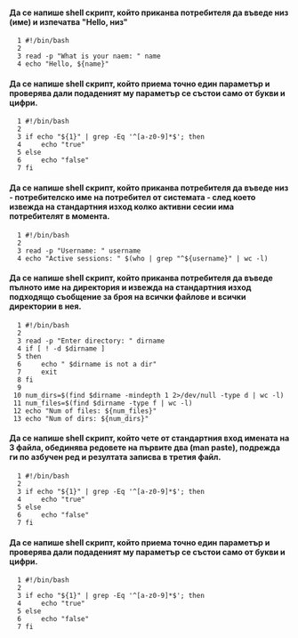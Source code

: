 #### Да се напише shell скрипт, който приканва потребителя да въведе низ (име) и изпечатва "Hello, низ"
```shell
  1 #!/bin/bash
  2
  3 read -p "What is your naem: " name
  4 echo "Hello, ${name}"
```

#### Да се напише shell скрипт, който приема точно един параметър и проверява дали подаденият му параметър се състои само от букви и цифри.
```shell
  1 #!/bin/bash
  2
  3 if echo "${1}" | grep -Eq '^[a-z0-9]*$'; then
  4     echo "true"
  5 else
  6     echo "false"
  7 fi
```

#### Да се напише shell скрипт, който приканва потребителя да въведе низ - потребителско име на потребител от системата - след което извежда на стандартния изход колко активни сесии има потребителят в момента.

```shell
  1 #!/bin/bash
  2
  3 read -p "Username: " username
  4 echo "Active sessions: " $(who | grep "^${username}" | wc -l)
```

#### Да се напише shell скрипт, който приканва потребителя да въведе пълното име на директория и извежда на стандартния изход подходящо съобщение за броя на всички файлове и всички директории в нея.

```shell
  1 #!/bin/bash
  2
  3 read -p "Enter directory: " dirname
  4 if [ ! -d $dirname ]
  5 then
  6     echo " $dirname is not a dir"
  7     exit
  8 fi
  9
 10 num_dirs=$(find $dirname -mindepth 1 2>/dev/null -type d | wc -l)
 11 num_files=$(find $dirname -type f | wc -l)
 12 echo "Num of files: ${num_files}"
 13 echo "Num of dirs: ${num_dirs}"

```

#### Да се напише shell скрипт, който чете от стандартния вход имената на 3 файла, обединява редовете на първите два (man paste), подрежда ги по азбучен ред и резултата записва в третия файл.
```shell
  1 #!/bin/bash
  2
  3 if echo "${1}" | grep -Eq '^[a-z0-9]*$'; then
  4     echo "true"
  5 else
  6     echo "false"
  7 fi
```

#### Да се напише shell скрипт, който приема точно един параметър и проверява дали подаденият му параметър се състои само от букви и цифри.
```shell
  1 #!/bin/bash
  2
  3 if echo "${1}" | grep -Eq '^[a-z0-9]*$'; then
  4     echo "true"
  5 else
  6     echo "false"
  7 fi
```

